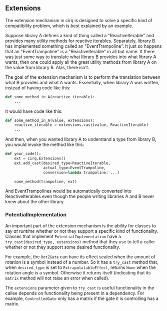 ## Extensions

The extension mechanism in cirq is designed to solve a specific kind of compatibility problem, which is best explained by an example.

Suppose library A defines a kind of thing called a "ReactiveIterable" and provides many utility methods for reactive iterables.
Separately, library B has implemented something called an "EventTrampoline".
It just so happens that an "EventTrampoline" is a "ReactiveIterable" in all but name.
If there was just some way to translate what library B provides into what library A wants, then one could apply all the great utility methods from library A on the value from library B.
Alas, there isn't.

The goal of the extension mechanism is to perform the translation between what B provides and what A wants.
Essentially, when library A was written, instead of having code like this:

```python
def some_method_in_A(reactive_iterable):
    ...
```

It would have code like this:

```python
def some_method_in_A(value, extensions):
    reactive_iterable = extensions.cast(value, ReactiveIterable)
    ...
```

And then, when you wanted library A to understand a type from library B, you would invoke the method like this:

```python
def your_code():
    ext = cirq.Extensions()
    ext.add_cast(desired_type=ReactiveIterable,
                 actual_type=EventTrampoline,
                 conversion=lambda trampoline: ...)

    some_method(trampoline, ext)
```

And EventTrampolines would be automatically converted into ReactiveIterables even though the people writing libraries A and B never knew about the other library.

### PotentialImplementation

An important part of the extension mechanism is the ability for classes to say *at runtime* whether or not they support a specific kind of functionality.
Classes that implement `PotentialImplementation` have a `try_cast(desired_type, extensions)` method that they use to tell a caller whether or not they support some desired functionality.

For example, the `RotZGate` can have its effect scaled when the amount of rotation is a symbol instead of a number.
So it has a `try_cast` method that, when `desired_type` is set to `ExtrapolatableEffect`, returns `None` when the rotation angle is a symbol.
Otherwise it returns itself (indicating that its `matrix` method will not raise an error when called).

The `extensions` parameter given to `try_cast` is useful functionality in the callee depends on functionality being present in a dependency.
For example, `ControlledGate` only has a matrix if the gate it is controlling has a matrix.
